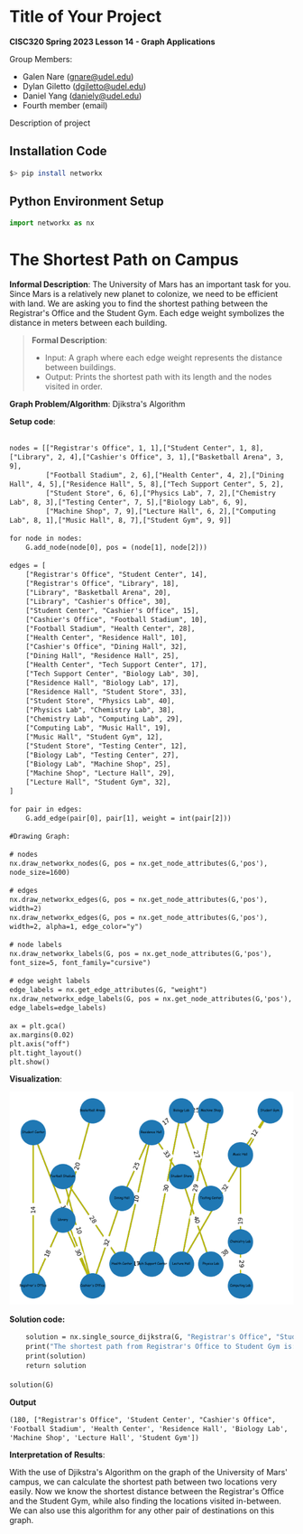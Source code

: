 # Title of Your Project

**CISC320 Spring 2023 Lesson 14 - Graph Applications**

Group Members:
* Galen Nare (gnare@udel.edu)
* Dylan Giletto (dgiletto@udel.edu)
* Daniel Yang (daniely@udel.edu)
* Fourth member (email)

Description of project

## Installation Code

```sh
$> pip install networkx
```

## Python Environment Setup

```python
import networkx as nx
```

# The Shortest Path on Campus

**Informal Description**: The University of Mars has an important task for you. Since Mars is a relatively new planet to colonize, we need to be efficient with land.
We are asking you to find the shortest pathing between the Registrar's Office and the Student Gym. Each edge weight symbolizes the distance in meters between each building.

> **Formal Description**:
>  * Input: A graph where each edge weight represents the distance between buildings.
>  * Output: Prints the shortest path with its length and the nodes visited in order.

**Graph Problem/Algorithm**: Djikstra's Algorithm


**Setup code**:

```G = nx.Graph()

nodes = [["Registrar's Office", 1, 1],["Student Center", 1, 8],["Library", 2, 4],["Cashier's Office", 3, 1],["Basketball Arena", 3, 9],
         ["Football Stadium", 2, 6],["Health Center", 4, 2],["Dining Hall", 4, 5],["Residence Hall", 5, 8],["Tech Support Center", 5, 2],
         ["Student Store", 6, 6],["Physics Lab", 7, 2],["Chemistry Lab", 8, 3],["Testing Center", 7, 5],["Biology Lab", 6, 9],
         ["Machine Shop", 7, 9],["Lecture Hall", 6, 2],["Computing Lab", 8, 1],["Music Hall", 8, 7],["Student Gym", 9, 9]]

for node in nodes:
    G.add_node(node[0], pos = (node[1], node[2]))

edges = [
    ["Registrar's Office", "Student Center", 14],
    ["Registrar's Office", "Library", 18],
    ["Library", "Basketball Arena", 20],
    ["Library", "Cashier's Office", 30],
    ["Student Center", "Cashier's Office", 15],
    ["Cashier's Office", "Football Stadium", 10],
    ["Football Stadium", "Health Center", 28],
    ["Health Center", "Residence Hall", 10],
    ["Cashier's Office", "Dining Hall", 32],
    ["Dining Hall", "Residence Hall", 25],
    ["Health Center", "Tech Support Center", 17],
    ["Tech Support Center", "Biology Lab", 30],
    ["Residence Hall", "Biology Lab", 17],
    ["Residence Hall", "Student Store", 33],
    ["Student Store", "Physics Lab", 40],
    ["Physics Lab", "Chemistry Lab", 38],
    ["Chemistry Lab", "Computing Lab", 29],
    ["Computing Lab", "Music Hall", 19],
    ["Music Hall", "Student Gym", 12],
    ["Student Store", "Testing Center", 12],
    ["Biology Lab", "Testing Center", 27],
    ["Biology Lab", "Machine Shop", 25],
    ["Machine Shop", "Lecture Hall", 29],
    ["Lecture Hall", "Student Gym", 32],
]

for pair in edges:
    G.add_edge(pair[0], pair[1], weight = int(pair[2]))

#Drawing Graph: 

# nodes
nx.draw_networkx_nodes(G, pos = nx.get_node_attributes(G,'pos'), node_size=1600)

# edges
nx.draw_networkx_edges(G, pos = nx.get_node_attributes(G,'pos'), width=2)
nx.draw_networkx_edges(G, pos = nx.get_node_attributes(G,'pos'), width=2, alpha=1, edge_color="y")

# node labels
nx.draw_networkx_labels(G, pos = nx.get_node_attributes(G,'pos'), font_size=5, font_family="cursive")

# edge weight labels
edge_labels = nx.get_edge_attributes(G, "weight")
nx.draw_networkx_edge_labels(G, pos = nx.get_node_attributes(G,'pos'), edge_labels=edge_labels)

ax = plt.gca()
ax.margins(0.02)
plt.axis("off")
plt.tight_layout()
plt.show()
```

**Visualization**:

![Image goes here](djikstras.png)

**Solution code:**

```def solution (G: nx.Graph) -> nx.Graph:
    solution = nx.single_source_dijkstra(G, "Registrar's Office", "Student Gym")
    print("The shortest path from Registrar's Office to Student Gym is: ")
    print(solution)
    return solution

solution(G)
```

**Output**

```The shortest path from Registrar's Office to Student Gym is: 
(180, ["Registrar's Office", 'Student Center', "Cashier's Office", 'Football Stadium', 'Health Center', 'Residence Hall', 'Biology Lab', 'Machine Shop', 'Lecture Hall', 'Student Gym'])
```

**Interpretation of Results**:

With the use of Djikstra's Algorithm on the graph of the University of Mars' campus, we can calculate the shortest path between two locations very easily. 
Now we know the shortest distance between the Registrar's Office and the Student Gym, while also finding the locations visited in-between. We can also use
this algorithm for any other pair of destinations on this graph.

